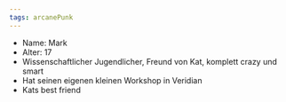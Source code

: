 ```yaml
---
tags: arcanePunk
---
```

 
- Name: Mark
- Alter: 17
- Wissenschaftlicher Jugendlicher, Freund von Kat, komplett crazy und smart
- Hat seinen eigenen kleinen Workshop in Veridian
- Kats best friend
